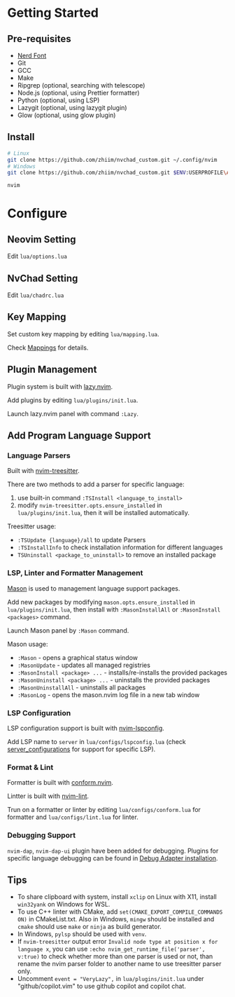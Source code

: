 # Getting Started

## Pre-requisites

- [Nerd Font](https://www.nerdfonts.com/)
- Git
- GCC
- Make
- Ripgrep (optional, searching with telescope)
- Node.js (optional, using Prettier formatter)
- Python (optional, using LSP)
- Lazygit (optional, using lazygit plugin)
- Glow (optional, using glow plugin)

## Install

```bash
# Linux
git clone https://github.com/zhiim/nvchad_custom.git ~/.config/nvim
# Windows
git clone https://github.com/zhiim/nvchad_custom.git $ENV:USERPROFILE\AppData\Local\nvim

nvim
```

# Configure

## Neovim Setting

Edit `lua/options.lua`

## NvChad Setting

Edit `lua/chadrc.lua`

## Key Mapping

Set custom key mapping by editing `lua/mapping.lua`.

Check [Mappings](https://nvchad.com/docs/config/mappings) for details.

## Plugin Management

Plugin system is built with [lazy.nvim](https://github.com/folke/lazy.nvim).

Add plugins by editing `lua/plugins/init.lua`.

Launch lazy.nvim panel with command `:Lazy`.

## Add Program Language Support

### Language Parsers

Built with [nvim-treesitter](https://github.com/nvim-treesitter/nvim-treesitter).

There are two methods to add a parser for specific language:

1. use built-in command `:TSInstall <language_to_install>`
2. modify `nvim-treesitter.opts.ensure_installed` in `lua/plugins/init.lua`, then it will be installed automatically.

Treesitter usage:

- `:TSUpdate {language}/all` to update Parsers
- `:TSInstallInfo` to check installation information for different languages
- `TSUninstall <package_to_uninstall>` to remove an installed package

### LSP, Linter and Formatter Management

[Mason](https://github.com/williamboman/mason.nvim) is used to management language support packages.

Add new packages by modifying `mason.opts.ensure_installed` in `lua/plugins/init.lua`, then install with `:MasonInstallAll` or `:MasonInstall <packages>` command.

Launch Mason panel by `:Mason` command.

Mason usage:

- `:Mason` - opens a graphical status window
- `:MasonUpdate` - updates all managed registries
- `:MasonInstall <package> ...` - installs/re-installs the provided packages
- `:MasonUninstall <package> ...` - uninstalls the provided packages
- `:MasonUninstallAll` - uninstalls all packages
- `:MasonLog` - opens the mason.nvim log file in a new tab window

### LSP Configuration

LSP configuration support is built with [nvim-lspconfig](https://github.com/neovim/nvim-lspconfig).

Add LSP name to `server` in `lua/configs/lspconfig.lua` (check [server_configurations](https://github.com/neovim/nvim-lspconfig/blob/master/doc/server_configurations.md#clangd) for support for specific LSP).

### Format & Lint

Formatter is built with [conform.nvim](https://github.com/stevearc/conform.nvim).

Lintter is built with [nvim-lint](https://github.com/mfussenegger/nvim-lint).

Trun on a formatter or linter by editing `lua/configs/conform.lua` for formatter and `lua/configs/lint.lua` for linter.

### Debugging Support

`nvim-dap`, `nvim-dap-ui` plugin have been added for debugging. Plugins for specific language debugging can be found in [Debug Adapter installation](https://github.com/mfussenegger/nvim-dap/wiki/Debug-Adapter-installation).

## Tips

- To share clipboard with system, install `xclip` on Linux with X11, install `win32yank` on Windows for WSL.
- To use C++ linter with CMake, add `set(CMAKE_EXPORT_COMPILE_COMMANDS ON)` in CMakeList.txt. Also in Windows, `mingw` should be installed and `cmake` should use `make` or `ninja` as build generator.
- In Windows, `pylsp` should be used with `venv`.
- If `nvim-treesitter` output error `Invalid node type at position x for language x`, you can use `:echo nvim_get_runtime_file('parser', v:true)` to check whether more than one parser is used or not, than rename the nvim parser folder to another name to use treesitter parser only.
- Uncomment `event = "VeryLazy",` in `lua/plugins/init.lua` under "github/copilot.vim" to use github copilot and copilot chat.
